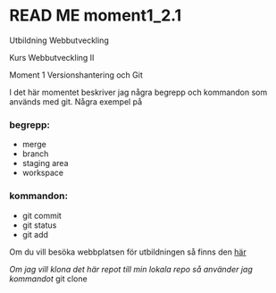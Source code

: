 # READ ME moment1_2.1
Utbildning Webbutveckling

Kurs Webbutveckling II

Moment 1 Versionshantering och Git

I det här momentet beskriver jag några begrepp och kommandon som används med git. Några exempel på 
### begrepp:
* merge
* branch 
* staging area
* workspace

### kommandon:
* git commit
* git status
* git add

Om du vill besöka webbplatsen för utbildningen så finns den [här](https://webbutveckling.miun.se/)

*Om jag vill klona det här repot till min lokala repo så använder jag kommandot*
git clone 
